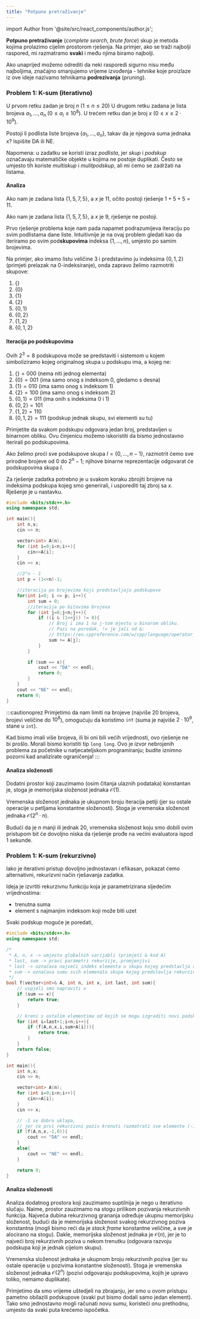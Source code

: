 ```yaml
---
title: "Potpuno pretraživanje"
---
```


import Author from '@site/src/react_components/author.js';

<Author authorName='Petar Mihalj' githubUsername='PetarMihalj'/>

**Potpuno pretraživanje** (*complete search*, *brute force*) skup je metoda kojima prolazimo cijelim prostorom rješenja.
Na primjer, ako se traži najbolji raspored, mi razmatramo **svaki** i među njima biramo najbolji.

Ako unaprijed možemo odrediti da neki rasporedi sigurno nisu među najboljima,
značajno smanjujemo vrijeme izvođenja - tehnike koje proizlaze iz ove ideje nazivamo tehnikama **podrezivanja** (*pruning*).


### Problem 1: K-sum (iterativno)

U prvom retku zadan je broj $n$ ($1 \leq n \leq 20$)
U drugom retku zadana je lista brojeva $a_1, ..., a_n$ ($0 \leq a_i \leq 10^8$).
U trećem retku dan je broj $x$ ($0 \leq x \leq 2 \cdot 10^9$).

Postoji li podlista liste brojeva $\{a_1, ..., a_n\}$, takav da je njegova
suma jednaka x? Ispišite DA ili NE.

Napomena: u zadatku se koristi izraz *podlista*, jer *skup* i *podskup* označavaju
matematičke objekte u kojima ne postoje duplikati. Često se umjesto tih koriste
*multiskup* i *mulitpodskup*, ali mi ćemo se zadržati na listama.

#### Analiza

Ako nam je zadana lista $\{1, 5, 7, 5\}$, a $x$ je $11$, očito postoji rješenje
$1+5+5 = 11$. 

Ako nam je zadana lista $\{1, 5, 7, 5\}$, a $x$ je $9$, rješenje ne postoji.

Prvo rješenje problema koje nam pada napamet podrazumijeva iteraciju po svim
podlistama dane liste. Intuitivnije je na ovaj problem gledati kao da iteriramo po svim
pod**skupovima** indeksa $\{1, ..., n\}$, umjesto po samim brojevima.

Na primjer, ako imamo listu veličine $3$ i predstavimo ju indeksima $\{0, 1, 2\}$ 
(primjeti prelazak na 0-indeksiranje), onda zapravo želimo razmotriti skupove:

1. $\{\}$
2. $\{0\}$
3. $\{1\}$
4. $\{2\}$
5. $\{0,1\}$
6. $\{0,2\}$
7. $\{1,2\}$
8. $\{0,1,2\}$

#### Iteracija po podskupovima

Ovih $2^3 = 8$ podskupova može se predstaviti i sistemom u kojem simboliziramo kojeg originalnog
skupa u podskupu ima, a kojeg ne:

1. $\{\} = 000$ (nema niti jednog elementa)
2. $\{0\} = 001$ (ima samo onog s indeksom 0, gledamo s desna)
3. $\{1\} = 010$ (ima samo onog s indeksom 1)
4. $\{2\} = 100$ (ima samo onog s indeksom 2)
5. $\{0,1\} = 011$ (ima onih s indeksima 0 i 1)
6. $\{0,2\} = 101$  
7. $\{1,2\} = 110$
8. $\{0,1,2\} = 111$ (podskup jednak skupu, svi elementi su tu)

Primjetite da svakom podskupu odgovara jedan broj, predstavljen u binarnom obliku.
Ovu činjenicu možemo iskoristiti da bismo jednostavno iterirali po podskupovima.

Ako želimo proći sve podskupove skupa $I = \{0, ..., n-1\}$, razmotrit ćemo sve prirodne brojeve
od $0$ do $2^n-1$; njihove binarne reprezentacije odgovarat će podskupovima skupa $I$.

Za rješenje zadatka potrebno je u svakom koraku zbrojiti brojeve na indeksima podskupa kojeg smo generirali,
i usporediti taj zbroj sa $x$. Rješenje je u nastavku.

```cpp
#include <bits/stdc++.h>
using namespace std;

int main(){
    int n,x;
    cin >> n;

    vector<int> A(n);
    for (int i=0;i<n;i++){
        cin>>A[i];
    }
    cin >> x;

    //2^n - 1
    int p = (1<<n)-1;

    //iteracija po brojevima koji predstavljaju podskupove
    for(int i=0; i <= p; i++){
        int sum = 0;
        //iteracija po bitovima brojeva
        for (int j=0;j<n;j++){
            if ((i & (1<<j)) != 0){
                // Broj i ima 1 na j-tom mjestu u binarom obliku.
                // Pazi na poredak, != je jači od &:
                // https://en.cppreference.com/w/cpp/language/operator_precedence
                sum += A[j];
            }
        }

        if (sum == x){
            cout << "DA" << endl;
            return 0;
        }
    }
    cout << "NE" << endl;
    return 0;
}
```

:::cautionoprez
Primjetimo da nam limiti na brojeve (najviše $20$ brojeva, brojevi veličine do $10^8$),
omogućuju da koristimo $\texttt{int}$ (suma je najviše $2\cdot 10^9$, stane u $\texttt{int}$).

Kad bismo imali više brojeva, ili bi oni bili većih vrijednosti, ovo rješenje ne bi prošlo.
Morali bismo koristiti tip $\texttt{long long}$. Ovo je izvor nebrojenih
problema za početnike u natjecateljskom programiranju;
budite iznimno pozorni kad analizirate ograničenja!
:::

#### Analiza složenosti

Dodatni prostor koji zauzimamo (osim čitanja ulaznih podataka) konstantan je, 
stoga je memorijska složenost
jednaka $\mathcal{O}(1)$.

Vremenska složenost jednaka je ukupnom broju iteracija petlji 
(jer su ostale operacije u petljama konstantne složenosti).
Stoga je vremenska složenost jednaka $\mathcal{O}(2^n \cdot n)$.

Budući da je $n$ manji ili jednak $20$, vremenska složenost
koju smo dobili ovim pristupom bit će dovoljno niska da rješenje prođe na
većini evaluatora ispod 1 sekunde.

### Problem 1: K-sum (rekurzivno)

Iako je iterativni pristup dovoljno jednostavan i efikasan,
pokazat ćemo alternativni, rekurizvni način rješavanja zadatka.

Ideja je izvrtiti rekurzivnu funkciju koja je parametrizirana sljedećim vrijednostima:

- trenutna suma
- element s najmanjim indeksom koji može biti uzet

Svaki podskup moguće je poredati, 

```cpp
#include <bits/stdc++.h>
using namespace std;

/*
 * A, n, x -> umjesto globalnih varijabli (primjeti & kod A)
 * last, sum -> pravi parametri rekurzije, promjenjivi
 * last -> označava najveći indeks elementa u skupu kojeg predstavlja rekurzivni poziv
 * sum -> označava sumu svih elemenata skupa kojeg predstavlja rekurzivni poziv
 */
bool f(vector<int>& A, int n, int x, int last, int sum){
    // uspjeli smo napraviti x
    if (sum == x){
        return true;
    }

    // kreni s ostalim elementima od kojih se mogu izgraditi novi podskupovi
    for (int i=last+1;i<n;i++){
        if (f(A,n,x,i,sum+A[i])){
            return true;
        }
    }
    return false;
}

int main(){
    int n,x;
    cin >> n;

    vector<int> A(n);
    for (int i=0;i<n;i++){
        cin>>A[i];
    }
    cin >> x;

    // -1 se dobro uklapa, 
    // jer će prvi rekurzivni poziv krenuti razmatrati sve elemente (-1+1 = 0)
    if (f(A,n,x,-1,0)){
        cout << "DA" << endl;
    }
    else{
        cout << "NE" << endl;
    }

    return 0;
}

```

#### Analiza složenosti

Analiza dodatnog prostora koji zauzimamo suptilnija je nego u iterativno slučaju.
Naime, prostor zauzimamo na stogu prilikom pozivanja rekurzivnih funkcija.
Najveća dubina rekurzivnog grananja određuje ukupnu memorijsku složenost,
budući da je memorijska složenost svakog rekurzivnog poziva konstantna
(mogli bismo reći da je *stack frame* konstantne veličine, a sve je alocirano na stogu).
Dakle, memorijska složenost jednaka je $\mathcal{O}(n)$, jer je to najveći broj rekurzivnih
poziva u nekom trenutku (odgovara razvoju podskupa koji je jednak cijelom skupu).

Vremenska složenost jednaka je ukupnom broju rekurzivnih poziva 
(jer su ostale operacije u pozivima konstantne složenosti).
Stoga je vremenska složenost jednaka $\mathcal{O}(2^n)$ (pozivi odgovaraju podskupovima,
kojih je upravo toliko, nemamo duplikate).

Primjetimo da smo vrijeme uštedjeli na zbrajanju, jer smo u ovom pristupu pametno obilazili
podskupove (svaki put bismo dodali samo jedan element). Tako smo jednostavno mogli
računati novu sumu, koristeći onu prethodnu, umjesto da svaki puta krećemo ispočetka.

